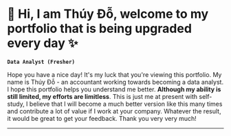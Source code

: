 # 🐳 Hi, I am Thúy Đỗ, welcome to my portfolio that is being upgraded every day ✨
**`Data Analyst (Fresher)`**

Hope you have a nice day! It's my luck that you're viewing this portfolio. My name is Thúy Đỗ - an accountant working towards becoming a data analyst. I hope this portfolio helps you understand me better. 
**Although my ability is still limited, my efforts are limitless**. This is just me at present with self-study, I believe that I will become a much better version like this many times and contribute a lot of value if I work at your company. 
Whatever the result, it would be great to get your feedback. Thank you very very much!

------
